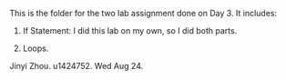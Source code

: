 This is the folder for the two lab assignment done on Day 3. It includes:

1. If Statement: I did this lab on my own, so I did both parts.

2. Loops.

Jinyi Zhou. u1424752. Wed Aug 24.
